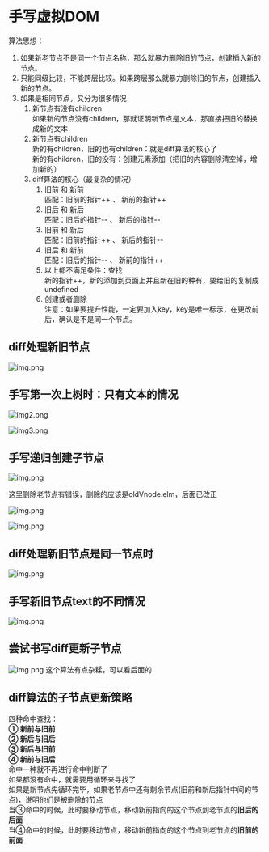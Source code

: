 # 手写虚拟DOM
算法思想：
1. 如果新老节点不是同一个节点名称，那么就暴力删除旧的节点，创建插入新的节点。
2. 只能同级比较，不能跨层比较。如果跨层那么就暴力删除旧的节点，创建插入新的节点。
3. 如果是相同节点，又分为很多情况 
   1. 新节点有没有children <br />
        如果新的节点没有children，那就证明新节点是文本，那直接把旧的替换成新的文本
   2. 新节点有children <br />
         新的有children，旧的也有children：就是diff算法的核心了 <br />
         新的有children，旧的没有：创建元素添加（把旧的内容删除清空掉，增加新的）
   3. diff算法的核心（最复杂的情况）
      1. 旧前 和 新前   <br />
            匹配：旧前的指针++ 、 新前的指针++
      2. 旧后 和 新后   <br />
            匹配：旧后的指针-- 、 新后的指针--
      3. 旧前 和 新后   <br />
            匹配：旧前的指针++ 、 新后的指针--
      4. 旧后 和 新前   <br />
            匹配：旧后的指针-- 、 新前的指针++
      5. 以上都不满足条件：查找     <br />
            新的指针++，新的添加到页面上并且新在旧的种有，要给旧的复制成undefined
      6. 创建或者删除   <br />
注意：如果要提升性能，一定要加入key，key是唯一标示，在更改前后，确认是不是同一个节点。

## diff处理新旧节点
![img.png](static/img1.png)

## 手写第一次上树时：只有文本的情况
![img2.png](static/img2.png)

![img3.png](static/img3.png)

## 手写递归创建子节点
![img.png](static/img4.png)

这里删除老节点有错误，删除的应该是oldVnode.elm，后面已改正

![img.png](static/img5.png)

![img.png](static/img6.png)

## diff处理新旧节点是同一节点时
![img.png](static/img7.png)

## 手写新旧节点text的不同情况
![img.png](static/img8.png)

## 尝试书写diff更新子节点
![img.png](static/img9.png)
这个算法有点杂糅，可以看后面的

## diff算法的子节点更新策略
四种命中查找：  
<b>① 新前与旧前</b>  
<b>② 新后与旧后</b>  
<b>③ 新后与旧前</b>  
<b>④ 新前与旧后</b>  
命中一种就不再进行命中判断了  
如果都没有命中，就需要用循环来寻找了  
如果是新节点先循环完毕，如果老节点中还有剩余节点(旧前和新后指针中间的节点)，说明他们是被删除的节点  
当③命中的时候，此时要移动节点，移动新前指向的这个节点到老节点的<b>旧后的后面</b>  
当④命中的时候，此时要移动节点，移动新前指向的这个节点到老节点的<b>旧前的前面</b>

